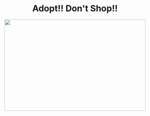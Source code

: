 <h1 align= "center"> Adopt!! Don't Shop!! </h2>

<p align="center">
  <img width="460" height="300" src="https://ih1.redbubble.net/image.500440718.7854/flat,550x550,075,f.u1.jpg">
</p>
